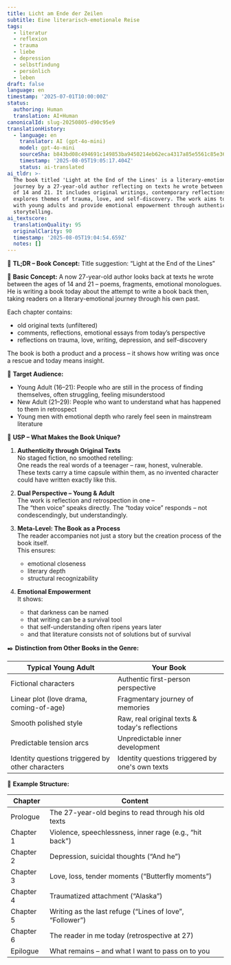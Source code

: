 ```yaml
---
title: Licht am Ende der Zeilen
subtitle: Eine literarisch-emotionale Reise
tags:
  - literatur
  - reflexion
  - trauma
  - liebe
  - depression
  - selbstfindung
  - persönlich
  - leben
draft: false
language: en
timestamp: '2025-07-01T10:00:00Z'
status:
  authoring: Human
  translation: AI+Human
canonicalId: slug-20250805-d90c95e9
translationHistory:
  - language: en
    translator: AI (gpt-4o-mini)
    model: gpt-4o-mini
    sourceSha: b843bd08c494691c149853ba9450214eb62eca4317a85e5561c85e3654fb5a6a
    timestamp: '2025-08-05T19:05:17.404Z'
    status: ai-translated
ai_tldr: >-
  The book titled 'Light at the End of the Lines' is a literary-emotional
  journey by a 27-year-old author reflecting on texts he wrote between the ages
  of 14 and 21. It includes original writings, contemporary reflections, and
  explores themes of trauma, love, and self-discovery. The work aims to connect
  with young adults and provide emotional empowerment through authentic
  storytelling.
ai_textscore:
  translationQuality: 95
  originalClarity: 90
  timestamp: '2025-08-05T19:04:54.659Z'
  notes: []
---
```


📖 **TL;DR – Book Concept:**
Title suggestion: “Light at the End of the Lines”

🧭 **Basic Concept:**
A now 27-year-old author looks back at texts he wrote between the ages of 14 and 21 – poems, fragments, emotional monologues. He is writing a book today about the attempt to write a book back then, taking readers on a literary-emotional journey through his own past.

Each chapter contains:

- old original texts (unfiltered)
- comments, reflections, emotional essays from today’s perspective
- reflections on trauma, love, writing, depression, and self-discovery

The book is both a product and a process – it shows how writing was once a rescue and today means insight.

🎯 **Target Audience:**

- Young Adult (16–21): People who are still in the process of finding themselves, often struggling, feeling misunderstood
- New Adult (21–29): People who want to understand what has happened to them in retrospect
- Young men with emotional depth who rarely feel seen in mainstream literature

💎 **USP – What Makes the Book Unique?**

1. **Authenticity through Original Texts**  
   No staged fiction, no smoothed retelling:  
   One reads the real words of a teenager – raw, honest, vulnerable.  
   These texts carry a time capsule within them, as no invented character could have written exactly like this.

2. **Dual Perspective – Young & Adult**  
   The work is reflection and retrospection in one –  
   The “then voice” speaks directly. The “today voice” responds – not condescendingly, but understandingly.

3. **Meta-Level: The Book as a Process**  
   The reader accompanies not just a story but the creation process of the book itself.  
   This ensures:  
   - emotional closeness  
   - literary depth  
   - structural recognizability

4. **Emotional Empowerment**  
   It shows:  
   - that darkness can be named  
   - that writing can be a survival tool  
   - that self-understanding often ripens years later  
   - and that literature consists not of solutions but of survival

✒️ **Distinction from Other Books in the Genre:**

| Typical Young Adult                           | Your Book                                     |
| --------------------------------------------- | --------------------------------------------- |
| Fictional characters                           | Authentic first-person perspective             |
| Linear plot (love drama, coming-of-age)      | Fragmentary journey of memories               |
| Smooth polished style                         | Raw, real original texts & today's reflections |
| Predictable tension arcs                       | Unpredictable inner development                |
| Identity questions triggered by other characters | Identity questions triggered by one's own texts |

🧩 **Example Structure:**

| Chapter   | Content                                                        |
| --------- | ------------------------------------------------------------- |
| Prologue  | The 27-year-old begins to read through his old texts         |
| Chapter 1 | Violence, speechlessness, inner rage (e.g., “hit back”)      |
| Chapter 2 | Depression, suicidal thoughts (“And he”)                      |
| Chapter 3 | Love, loss, tender moments (“Butterfly moments”)              |
| Chapter 4 | Traumatized attachment (“Alaska”)                             |
| Chapter 5 | Writing as the last refuge (“Lines of love”, “Follower”)     |
| Chapter 6 | The reader in me today (retrospective at 27)                 |
| Epilogue  | What remains – and what I want to pass on to you             |
